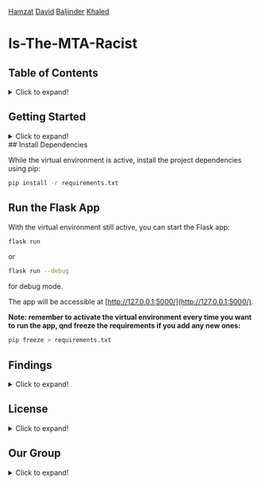 [Hamzat](https://cha0stig3r.github.io/)  [David]()  [Baljinder](https://baljinderhothi.github.io) [Khaled](https://www.linkedin.com/in/khaled-ahmed1/)

# Is-The-MTA-Racist


## Table of Contents
<details>
<summary>Click to expand!</summary>

### About the Project
<details>
<summary>Click to expand!</summary>
This project represents a pivotal effort in data journalism, focusing on the intricate relationship between local area median income, racial demographics, and the frequency of MTA delays at different stations across New York City. Leveraging comprehensive datasets, including census data and MTA delay records, our investigation reveals a striking pattern: many of the most delayed stations predominantly lie within lower-income neighborhoods. This finding not only highlights the disparities in public transportation efficiency but also raises important questions about urban planning and equity in city infrastructures.

  
#### The Problem at Hand
<summary>Click to expand!</summary>
The core issue addressed in this project is understanding the patterns and distribution of MTA delays in New York City, with a specific focus on uncovering how these delays are disproportionately occurring across various neighborhoods. Our investigation seeks to unravel the complex interplay between station locations, local demographic profiles, and the incidence of delays, highlighting areas where public transit inefficiencies are most pronounced.

#### Key Features
<summary>Click to expand!</summary>
This project boasts several innovative features that provide a comprehensive analysis of MTA delays in relation to local area demographics:

- **Streamlit Web Interface through Flask**: An interactive web application built using Flask and integrated with Streamlit, offering users an intuitive and user-friendly platform to explore our findings and data.

- **Race and Income Map with Train Lines**: A detailed map showcasing the correlation between race, income levels, and MTA delays, overlaid with train lines and neighborhood boundaries. This visual tool is instrumental in understanding the geographical distribution of delays in relation to socioeconomic factors.

- **Race Demographics Pie Chart**: An insightful pie chart representation that breaks down the racial composition of neighborhoods affected by MTA delays, providing a clear visual of demographic disparities.

- **Local Area Delay Analysis**: Focused analysis on local areas, offering detailed insights into how MTA delays impact specific neighborhoods, with an emphasis on understanding the variance in delay frequency and duration in different areas.


#### Built Using
<summary>Click to expand!</summary>
**Python
**Flask
**Pandas
**GeoPandas
**IpyLeaflet
**ADD OTHERS HERE AFTER ASKING GROUP MEMBERS
</details>
</details>

## Getting Started
<details>
<summary>Click to expand!</summary>

### What You Need

  - Python 3.9.10+
  - Git

  ### Clone the Repository

  Clone this repository to your local machine using the following command:

  ```sh
  git clone https://github.com/ByteFource/Is-The-MTA-Racist.git
  cd Is-The-MTA-Racist

```sh
git clone https://github.com/ByteFource/Is-The-MTA-Racist.git
cd Is-The-MTA-Racist
```

### Setup
1. **Navigate to the repository directory:**

   ```sh
   cd your-repo
   ```

2. **Create a virtual environment:**

   - On Windows:

     ```sh
     py -m venv env
     ```

   - On macOS and Linux:

     ```sh
     python3 -m venv env
     ```

3. **Activate the virtual environment:**

   - On Windows:

     ```sh
     env\Scripts\activate
     ```

   - On macOS and Linux:

     ```sh
     source env/bin/activate
     ```
</details>
## Install Dependencies

While the virtual environment is active, install the project dependencies using pip:

```sh
pip install -r requirements.txt
```

## Run the Flask App

With the virtual environment still active, you can start the Flask app:

```sh
flask run
```

or

```sh
flask run --debug
```

for debug mode.

The app will be accessible at [http://127.0.0.1:5000/](http://127.0.0.1:5000/).

**Note: remember to activate the virtual environment every time you want to run the app, qnd freeze the requirements if you add any new ones:**
```sh
pip freeze > requirements.txt
```
</details>



## Findings
<details>
<summary>Click to expand!</summary>

<!-- Present your findings or results here -->
Placeholder text for Findings.
</details>

## License
<details>
<summary>Click to expand!</summary>

<!-- Include licensing information here -->
Placeholder text for License.
</details>

## Our Group
<details>
<summary>Click to expand!</summary>

### Contact
<!-- Provide contact information here -->
Placeholder text for Contact.

### About Us
<!-- Share information about the team here -->
Placeholder text for About Us.
</details>
